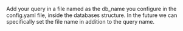 Add your query in a file named as the db_name you configure in the config.yaml file, inside the databases structure.
In the future we can specifically set the file name in addition to the query name.